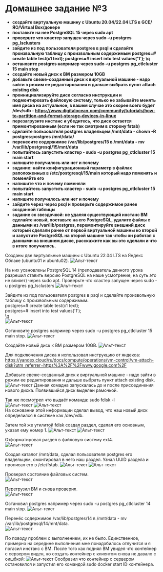 # Домашнее задание №3


*	**создайте виртуальную машину c Ubuntu 20.04/22.04 LTS в GCE/ЯО/Virtual Box/докере**
*	**поставьте на нее PostgreSQL 15 через sudo apt**
*	**проверьте что кластер запущен через sudo -u postgres pg_lsclusters**
*	**зайдите из под пользователя postgres в psql и сделайте произвольную таблицу с произвольным содержимым
postgres=# create table test(c1 text);
postgres=# insert into test values('1');
\q**
*	**остановите postgres например через sudo -u postgres pg_ctlcluster 15 main stop**
*	**создайте новый диск к ВМ размером 10GB**
*	**добавьте свеже-созданный диск к виртуальной машине - надо зайти в режим ее редактирования и дальше выбрать пункт attach existing disk**
*	**проинициализируйте диск согласно инструкции и подмонтировать файловую систему, только не забывайте менять имя диска на актуальное, в вашем случае это скорее всего будет /dev/sdb - https://www.digitalocean.com/community/tutorials/how-to-partition-and-format-storage-devices-in-linux**
*	**перезагрузите инстанс и убедитесь, что диск остается примонтированным (если не так смотрим в сторону fstab)**
*	**сделайте пользователя postgres владельцем /mnt/data - chown -R postgres:postgres /mnt/data/**
*	**перенесите содержимое /var/lib/postgres/15 в /mnt/data - mv /var/lib/postgresql/15/mnt/data**
*	**попытайтесь запустить кластер - sudo -u postgres pg_ctlcluster 15 main start**
*	**напишите получилось или нет и почему**
*	**задание: найти конфигурационный параметр в файлах раположенных в /etc/postgresql/15/main который надо поменять и поменяйте его**
*	**напишите что и почему поменяли**
*	**попытайтесь запустить кластер - sudo -u postgres pg_ctlcluster 15 main start**
*	**напишите получилось или нет и почему**
*	**зайдите через через psql и проверьте содержимое ранее созданной таблицы**
*	**задание со звездочкой: не удаляя существующий инстанс ВМ сделайте новый, поставьте на его PostgreSQL, удалите файлы с данными из /var/lib/postgres, перемонтируйте внешний диск который сделали ранее от первой виртуальной машины ко второй и запустите PostgreSQL на второй машине так чтобы он работал с данными на внешнем диске, расскажите как вы это сделали и что в итоге получилось.**

Созданы две виртуальные машины c Ubuntu 22.04 LTS на Яндекс Облаке (ubuntu01 и ubuntu02).
![Альт-текст](Images/HW3/000.png)

На них усановлены PostgreSQL 14 (преподаватель данного урока разрешил ставить версию PostgreSQL на наше усмотрение, на суть это не влияет) через sudo apt.
Проверьте что кластер запущен через sudo -u postgres pg_lsclusters
![Альт-текст](Images/HW3/10.png)

Зайдите из под пользователя postgres в psql и сделайте произвольную таблицу с произвольным содержимым.  
postgres=# create table test(c1 text);  
postgres=# insert into test values('1');  
\q  
![Альт-текст](Images/HW3/11.png)

Остановите postgres например через sudo -u postgres pg_ctlcluster 15 main stop.
![Альт-текст](Images/HW3/12.png)

Создайте новый диск к ВМ размером 10GB.
![Альт-текст](Images/HW3/00.png)

Для подключения диска я использовал инструкцию от яндекса: https://yandex.cloud/ru/docs/compute/operations/vm-control/vm-attach-disk?utm_referrer=https%3A%2F%2Fwww.google.com%2F  

Добавьте свеже-созданный диск к виртуальной машине - надо зайти в режим ее редактирования и дальше выбрать пункт attach existing disk.  
![Альт-текст](Images/HW3/01.png)
Данная комадна запускалась до и после присоединения нового диска. Появившийся диск выделен рамочкой.  

Так же посмотрел что выдаёт команда: sudo fdisk -l  
![Альт-текст](Images/HW3/02.png)
![Альт-текст](Images/HW3/03.png)  
На основании этой информации сделал вывод, что наш новый диск определился в системе как /dev/vdb.  


Затем той же утилитой fdisk создал раздел, сделал его основным, указал ему номер 1.
![Альт-текст](Images/HW3/04.png)
![Альт-текст](Images/HW3/04_1.png)


Отформатировал раздел в файловую систему ext4.  
![Альт-текст](Images/HW3/05.png)


Создал каталог /mnt/data, сделал пользователя postgres его владельцем, смонтировал в него наш раздел. Узнал UUID раздела и прописал его в /etc/fstab.
![Альт-текст](Images/HW3/06.png)
![Альт-текст](Images/HW3/07.png)

Проверил состояние файловых систем.  
![Альт-текст](Images/HW3/08.png)

Перегрузил ВМ и снова проверил.  
![Альт-текст](Images/HW3/09.png)

Остановил postgres например через sudo -u postgres pg_ctlcluster 14 main stop.
![Альт-текст](Images/HW3/12.png)

Перенёс содержимое /var/lib/postgres/14 в /mnt/data - mv /var/lib/postgresql/14/mnt/data.  
![Альт-текст](Images/HW3/13.png)



По поводу проблем с выполнением, их не было. Единственное, примерно на середине выполнения мне понадобилось отлучится и я погасил инстанс с ВМ. После того как поднял ВМ увидел что контейнер с сервером виден, но создать контейнер с клиентом снова не давало с оишбкой:
![Альт-текст](Images/HW2/10.png)
Сообразил что контейнер с сервером остановился и запустил его командой sudo docker start ID контейнера.



